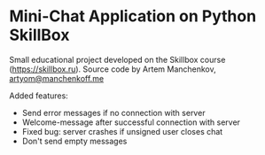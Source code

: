 # Mini-Chat Application on Python SkillBox

Small educational project developed on the Skillbox course (https://skillbox.ru). 
Source code by Artem Manchenkov, artyom@manchenkoff.me

Added features:
- Send error messages if no connection with server
- Welcome-message after successful connection with server
- Fixed bug: server crashes if unsigned user closes chat
- Don't send empty messages
